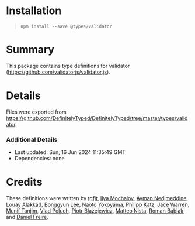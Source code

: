 # Installation

> `npm install --save @types/validator`

# Summary

This package contains type definitions for validator (https://github.com/validatorjs/validator.js).

# Details

Files were exported from https://github.com/DefinitelyTyped/DefinitelyTyped/tree/master/types/validator.

### Additional Details

* Last updated: Sun, 16 Jun 2024 11:35:49 GMT
* Dependencies: none

# Credits

These definitions were written
by [tgfjt](https://github.com/tgfjt), [Ilya Mochalov](https://github.com/chrootsu), [Ayman Nedjmeddine](https://github.com/IOAyman), [Louay Alakkad](https://github.com/louy), [Bonggyun Lee](https://github.com/deptno), [Naoto Yokoyama](https://github.com/builtinnya), [Philipp Katz](https://github.com/qqilihq), [Jace Warren](https://github.com/keatz55), [Munif Tanjim](https://github.com/MunifTanjim), [Vlad Poluch](https://github.com/vlapo), [Piotr Błażejewicz](https://github.com/peterblazejewicz), [Matteo Nista](https://github.com/Mattewn99), [Roman Babiak](https://github.com/Almost-Infinity),
and [Daniel Freire](https://github.com/dcfreire).
